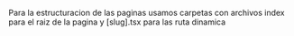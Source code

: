 Para la estructuracion de las paginas usamos
carpetas
con archivos index para el raiz de la pagina
y [slug].tsx para las ruta dinamica


